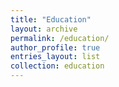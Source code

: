 ```yaml
---
title: "Education"
layout: archive
permalink: /education/
author_profile: true
entries_layout: list
collection: education
---
```

